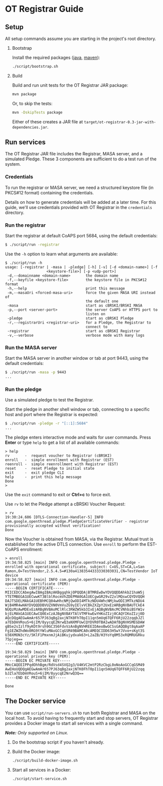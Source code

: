 # OT Registrar Guide

## Setup

All setup commands assume you are starting in the project's root directory.

1. Bootstrap

    Install the required packages ([java](https://openjdk.java.net/), [maven](https://maven.apache.org/)):

    ```bash
    ./script/bootstrap.sh
    ```

2. Build

    Build and run unit tests for the OT Registrar JAR package:

    ```bash
    mvn package
    ```

    Or, to skip the tests:

    ```bash
    mvn -DskipTests package
    ```

    Either of these creates a JAR file at `target/ot-registrar-0.3-jar-with-dependencies.jar`.

## Run services

The OT Registrar JAR file includes the Registrar, MASA server, and a simulated Pledge. These 3 components are sufficient to do a test run of the system.

### Credentials

To run the registrar or MASA server, we need a structured keystore file (in PKCS#12 format) containing the credentials.

Details on how to generate credentials will be added at a later time. For this guide, we'll use 
credentials provided with OT Registrar in the `credentials` directory.

### Run the registrar

Start the registrar at default CoAPS port 5684, using the default credentials:

```bash
$ ./script/run -registrar
```

Use the `-h` option to learn what arguments are available:

```text
$ ./script/run -h
usage: [-registrar | -masa | -pledge] [-h] [-v] [-d <domain-name>] [-f
                   <keystore-file>] [-p <udp-port>]
 -d,--domainname <domain-name>       the domain name
 -f,--keyfile <keystore-file>        the keystore file in PKCS#12 format
 -h,--help                           print this message
 -m,--masaUri <forced-masa-uri>      force the given MASA URI instead of
                                     the default one
 -masa                               start as cBRSKI/BRSKI MASA
 -p,--port <server-port>             the server CoAPS or HTTPS port to
                                     listen on
 -pledge                             start as cBRSKI Pledge
 -r,--registrarUri <registrar-uri>   for a Pledge, the Registrar to
                                     connect to
 -registrar                          start as cBRSKI Registrar
 -v,--verbose                        verbose mode with many logs
```

### Run the MASA server

Start the MASA server in another window or tab at port 9443, using the default credentials:

```bash
$ ./script/run -masa -p 9443
...
```

### Run the pledge

Use a simulated pledge to test the Registrar.

Start the pledge in another shell window or tab, connecting to a specific host and port where the Registrar is expected:

```bash
$ ./script/run -pledge -r "[::1]:5684"
...
```

The pledge enters interactive mode and waits for user commands. Press **Enter** or type `help` to get a list of all available commands:

```text
> help
rv       -  request voucher to Registrar (cBRSKI)
enroll   -  simple enrollment with Registrar (EST)
reenroll -  simple reenrollment with Registrar (EST)
reset    -  reset Pledge to initial state
exit     -  exit pledge CLI
help     -  print this help message
Done
>
```

Use the `exit` command to exit or **Ctrl+c** to force exit.

Use `rv` to let the Pledge attempt a cBRSKI Voucher Request:

```text
> rv
19:30:24.606 [DTLS-Connection-Handler-5] INFO com.google.openthread.pledge.PledgeCertificateVerifier - registrar provisionally accepted without verification!
Done
```

Now the Voucher is obtained from MASA, via the Registrar. Mutual trust is established for the active DTLS connection. Use `enroll` to perform the EST-CoAPS enrollment:

```text
> enroll
19:34:58.825 [main] INFO com.google.openthread.pledge.Pledge - enrolled with operational certificate, subject: C=US,ST=CA,L=San Ramon,O=TestVendor,2.5.4.5=#130a41383544333330303031,CN=TestVendor IoT device
19:34:58.827 [main] INFO com.google.openthread.pledge.Pledge - operational certificate (PEM): 
-----BEGIN CERTIFICATE-----
MIICEDCCAbegAwIBAgIBAzAKBggqhkjOPQQDAjBTMREwDwYDVQQDDAhkb21haW5j
YTETMBEGA1UECwwKT3BlblRocmVhZDEPMA0GA1UECgwGR29vZ2xlMQswCQYDVQQH
DAJTSDELMAkGA1UEBhMCQ04wHhcNMjQwODI4MTkzNDU4WhcNMjkwODI3MTkzNDU4
WjB4MR4wHAYDVQQDDBVUZXN0VmVuZG9yIElvVCBkZXZpY2UxEzARBgNVBAUTCkE4
NUQzMzAwMDExEzARBgNVBAoMClRlc3RWZW5kb3IxEjAQBgNVBAcMCVNhbiBSYW1v
bjELMAkGA1UECAwCQ0ExCzAJBgNVBAYTAlVTMFkwEwYHKoZIzj0CAQYIKoZIzj0D
AQcDQgAEGwAmAr657PJ63qBg2axjNTK0FhT0pI11qn5mUq6TQFF6RjU22zqqbJZl
a7EbDmVRouS+6jIM/8yycqE2NrwQ3aNXMFUwCQYDVR0TBAIwADAfBgNVHSMEGDAW
gBSe2sIzlf9yKOt9rsh9GC356FdvVzAnBgNVHREEIDAeoBwGCSsGAQQBgt8qAaAP
Fg1EZWZhdWx0RG9tYWluMAoGCCqGSM49BAMCA0cAMEQCIDD63H5wYJVvo+sKgt3S
U38XMON3cYz/5KlF1PmxnmJjAiBKujydxak63+L2aZB/H3YoYq0M53xRQMRUGRku
75pjeg==
-----END CERTIFICATE-----

19:34:58.829 [main] INFO com.google.openthread.pledge.Pledge - operational private key (PEM): 
-----BEGIN EC PRIVATE KEY-----
MHcCAQEEIPPqdOhhBgm/RdVsd4SVQ2g3/U4KVC2mtP2RzCbgL0oNoAoGCCqGSM49
AwEHoUQDQgAEGwAmAr657PJ63qBg2axjNTK0FhT0pI11qn5mUq6TQFF6RjU22zqq
bJZla7EbDmVRouS+6jIM/8yycqE2NrwQ3Q==
-----END EC PRIVATE KEY-----

Done
```

## The Docker service

You can use `script/run-servers.sh` to run both Registrar and MASA on the local host. To avoid having to frequently start and stop servers, OT Registrar provides a Docker image to start all services with a single command.

_**Note:** Only supported on Linux._

1. Do the bootstrap script if you haven't already.

2. Build the Docker image:

    ```bash
    ./script/build-docker-image.sh
    ```

3. Start all services in a Docker:

    ```bash
    ./script/start-service.sh
    ```
